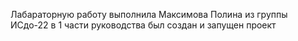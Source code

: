 Лабараторную работу выполнила Максимова Полина из группы ИСдо-22
в 1 части руководства был создан и запущен проект 
